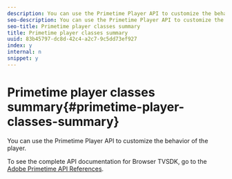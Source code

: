 ```yaml
---
description: You can use the Primetime Player API to customize the behavior of the player.
seo-description: You can use the Primetime Player API to customize the behavior of the player.
seo-title: Primetime player classes summary
title: Primetime player classes summary
uuid: 83b45797-dc8d-42c4-a2c7-9c5dd73ef927
index: y
internal: n
snippet: y
---
```


# Primetime player classes summary{#primetime-player-classes-summary}

You can use the Primetime Player API to customize the behavior of the player.

To see the complete API documentation for Browser TVSDK, go to the [Adobe Primetime API References](https://help.adobe.com/en_US/primetime/api/index.html#api-Adobe_Primetime_API_References). 
